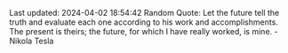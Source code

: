 Last updated: 2024-04-02 18:54:42
Random Quote: Let the future tell the truth and evaluate each one according to his work and accomplishments. The present is theirs; the future, for which I have really worked, is mine. - Nikola Tesla